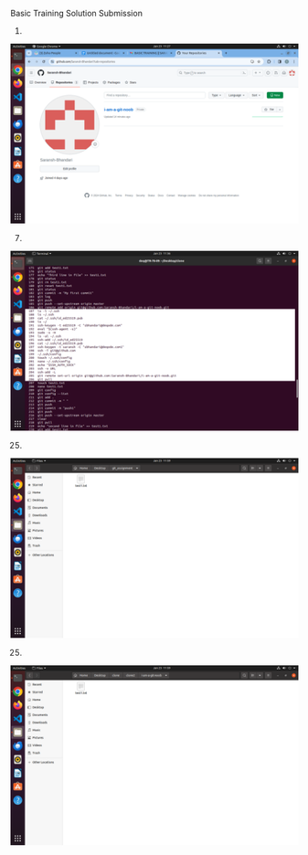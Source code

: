 Basic Training Solution Submission

1.
<img src="/images/Screenshot from 2024-01-23 11-27-16.png" alt="Alt text" title="Optional title">

7.
<img src="/images/Screenshot from 2024-01-23 11-36-38.png" alt="Alt text" title="Optional title">

25.
<img src="/images/Screenshot from 2024-01-23 11-59-06.png" alt="Alt text" title="Optional title">

25.
<img src="/images/Screenshot from 2024-01-23 11-59-19.png" alt="Alt text" title="Optional title">
